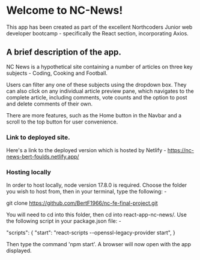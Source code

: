 

# Welcome to NC-News!


This app has been created as part of the excellent Northcoders Junior web developer bootcamp - specifically the React section, incorporating Axios.

## A brief description of the app.

NC News is a hypothetical site containing a number of articles on three key subjects - Coding, Cooking and Football.

Users can filter any one of these subjects using the dropdown box.  They can also click on any individual article preview pane, which navigates to the complete article, including comments, vote counts and the option to post and delete comments of their own.

There are more features, such as the Home button in the Navbar and a scroll to the top button for user convenience.


### Link to deployed site.

Here's a link to the deployed version which is hosted by Netlify - <https://nc-news-bert-foulds.netlify.app/>


### Hosting locally

In order to host locally, node version 17.8.0 is required.  Choose the folder you wish to host from, then in your terminal, type the following: -

git clone https://github.com/BertF1966/nc-fe-final-project.git

You will need to cd into this folder, then cd into react-app-nc-news/.  Use the following script in your package.json file: -

"scripts": {
    "start": "react-scripts --openssl-legacy-provider start",
  }

  Then type the command 'npm start'.  A browser will now open with the app displayed.







